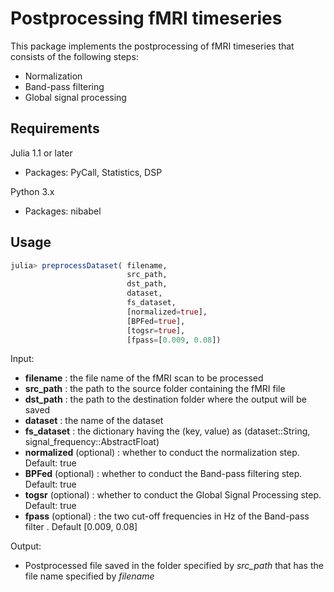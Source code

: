 # Postprocessing fMRI timeseries

This package implements the postprocessing of fMRI timeseries that consists of the following steps:
- Normalization
- Band-pass filtering
- Global signal processing

## Requirements
Julia 1.1 or later
- Packages: PyCall, Statistics, DSP

Python 3.x
- Packages: nibabel

## Usage

```julia
julia> preprocessDataset( filename, 
                          src_path, 
                          dst_path, 
                          dataset, 
                          fs_dataset, 
                          [normalized=true], 
                          [BPFed=true], 
                          [togsr=true], 
                          [fpass=[0.009, 0.08])

```

Input:
- **filename** : the file name of the fMRI scan to be processed
- **src_path** : the path to the source folder containing the fMRI file
- **dst_path** : the path to the destination folder where the output will be saved
- **dataset** : the name of the dataset
- **fs_dataset** : the dictionary having the (key, value) as (dataset::String, signal_frequency::AbstractFloat)
- **normalized** (optional) : whether to conduct the normalization step. Default: true
- **BPFed** (optional) : whether to conduct the Band-pass filtering step. Default: true
- **togsr** (optional) : whether to conduct the Global Signal Processing step. Default: true
- **fpass** (optional) : the two cut-off frequencies in Hz of the Band-pass filter . Default [0.009, 0.08]  

Output:
- Postprocessed file saved in the folder specified by *src_path* that has the file name specified by *filename*
